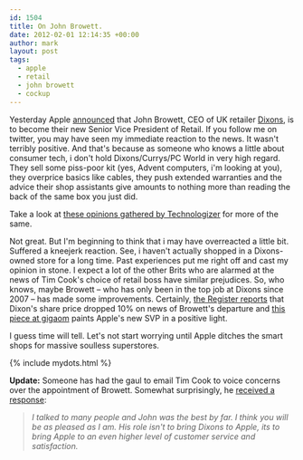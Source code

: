 ```yaml
---
id: 1504
title: On John Browett.
date: 2012-02-01 12:14:35 +00:00
author: mark
layout: post
tags:
  - apple
  - retail
  - john browett
  - cockup
---
```

Yesterday Apple [announced](http://www.apple.com/pr/library/2012/01/31John-Browett-Joins-Apple-as-Senior-Vice-President-of-Retail.html) that John Browett, CEO of UK retailer [Dixons](http://www.dixonsretail.com/), is to become their new Senior Vice President of Retail. If you follow me on twitter, you may have seen my immediate reaction to the news. It wasn't terribly positive. And that's because as someone who knows a little about consumer tech, i don't hold Dixons/Currys/PC World in very high regard. They sell some piss-poor kit (yes, Advent computers, i'm looking at you), they overprice basics like cables, they push extended warranties and the advice their shop assistants give amounts to nothing more than reading the back of the same box you just did.

Take a look at [these opinions gathered by Technologizer](http://technologizer.com/2012/01/31/the-apple-stores-new-chief-already-runs-an-electronics-retailer-is-that-good-or-bad/) for more of the same.

Not great. But I'm beginning to think that i may have overreacted a little bit. Suffered a kneejerk reaction. See, i haven't actually shopped in a Dixons-owned store for a long time. Past experiences put me right off and cast my opinion in stone. I expect a lot of the other Brits who are alarmed at the news of Tim Cook's choice of retail boss have similar prejudices. So, who knows, maybe Browett &#8211; who has only been in the top job at Dixons since 2007 &#8211; has made some improvements. Certainly, [the Register reports](http://www.channelregister.co.uk/2012/01/31/browett_apple/) that Dixon's share price dropped 10% on news of Browett's departure and [this piece at gigaom](http://gigaom.com/2012/01/31/who-is-apples-new-retail-boss-and-what-will-he-do/) paints Apple's new SVP in a positive light.

I guess time will tell. Let's not start worrying until Apple ditches the smart shops for massive soulless superstores.

{% include mydots.html %}

**Update:** Someone has had the gaul to email Tim Cook to voice concerns over the appointment of Browett. Somewhat surprisingly, he [received a response](http://www.macrumors.com/2012/02/01/tim-cook-on-new-retail-chief-john-browett-the-best-by-far/):

> _I talked to many people and John was the best by far. I think you will be as pleased as I am. His role isn't to bring Dixons to Apple, its to bring Apple to an even higher level of customer service and satisfaction._
